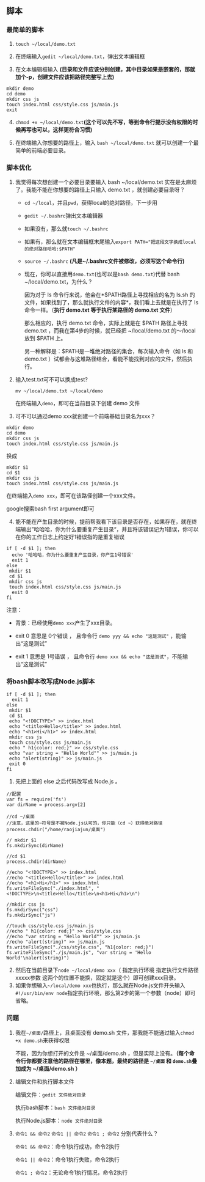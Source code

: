 ## 脚本

### 最简单的脚本

1. `touch ~/local/demo.txt`

2. 在终端输入`gedit ~/local/demo.txt`，弹出文本编辑框

3. 在文本编辑框输入
   **(目录和文件应该分别创建，其中目录如果是嵌套的，那就加个-p，创建文件应该把路径完整写上去)**

```
mkdir demo
cd demo
mkdir css js 
touch index.html css/style.css js/main.js
exit
```

  

4. `chmod +x ~/local/demo.txt`**(这个可以先不写，等到命令行提示没有权限的时候再写也可以，这样更符合习惯)**

5. 在终端输入你想要的路径上，输入 `bash ~/local/demo.txt` 就可以创建一个最简单的前端必要目录。

### 脚本优化

1.  我觉得每次想创建一个必要目录要输入 bash ~/local/demo.txt 实在是太麻烦了。我能不能在你想要的路径上只输入 demo.txt ，就创建必要目录呀？
    -  `cd ~/local`，并且`pwd`，获得local的绝对路径，下一步用

    -  `gedit ~/.bashrc`弹出文本编辑器 

    -  如果没有，那么就`touch ~/.bashrc`

    -  如果有，那么就在文本编辑框末尾输入`export PATH="把这段文字换成local的绝对路径哈哈:$PATH"`

    -  `source ~/.bashrc` **(凡是~/.bashrc文件被修改，必须写这个命令行)**

    -  现在，你可以直接用`demo.txt`(也可以是`bash demo.txt`)代替 bash ~/local/demo.txt，为什么？

       因为对于 ls 命令行来说，他会在*$PATH路径上寻找相应的名为
        ls.sh 的文件，如果找到了，那么就执行文件的内容*，我们看上去就是在执行了 ls 命令一样。（**执行 demo.txt 等于执行某路径的
        demo.txt 文件**）

       那么相应的，执行 demo.txt 命令，实际上就是在 $PATH 路径上寻找 demo.txt ，而我在第4步的时候，就已经把 ~/local/demo.txt 的～/local 放到 $PATH 上。

       另一种解释是：$PATH是一堆绝对路径的集合，每次输入命令（如 ls 和 demo.txt ）试都会与这堆路径结合，看能不能找到对应的文件，然后执行。

2.  输入test.txt可不可以换成test?

      `mv ~/local/demo.txt ~/local/demo`

     在终端输入`demo`，即可在当前目录下创建 demo 文件

3.  可不可以通过demo xxx就创建一个前端基础目录名为xxx？

 ```
mkdir demo
cd demo
mkdir css js 
touch index.html css/style.css js/main.js
 ```

换成

```
mkdir $1 
cd $1
mkdir css js 
touch index.html css/style.css js/main.js
```

  在终端输入`demo xxx`，即可在该路径创建一个xxx文件。

  google搜索bash first argument即可

4. 能不能在产生目录的时候，提前帮我看下该目录是否存在，如果存在，就在终端输出”哈哈哈，你为什么要重复产生目录“，并且将该错误记为1错误，你可以在你的工作日志上约定好1错误指的是重复错误

```
if [ -d $1 ]; then
  echo '哈哈哈，你为什么要重复产生目录，你产生1号错误'
  exit 1
else
 mkdir $1 
 cd $1
 mkdir css js 
 touch index.html css/style.css js/main.js
  exit 0
fi
```

  注意：

- 背景：已经使用`demo xxx`产生了xxx目录。


- exit 0 意思是 0个错误 ， 且命令行 `demo yyy && echo "这是测试"` ，能输出“这是测试”

- exit 1 意思是 1号错误 ， 且命令行  `demo xxx && echo "这是测试"`，不能输出“这是测试”

### 将bash脚本改写成Node.js脚本

```
if [ -d $1 ]; then
  exit 1
else
 mkdir $1
 cd $1
 echo "<!DOCTYPE>" >> index.html
 echo "<title>Hello</title>" >> index.html
 echo "<h1>Hi</h1>" >> index.html
 mkdir css js
 touch css/style.css js/main.js
 echo " h1{color: red;}" >> css/style.css
 echo "var string = "Hello World"" >> js/main.js
 echo "alert(string)" >> js/main.js
 exit 0
fi
```
1. 先把上面的 else 之后代码改写成 Node.js 。

```
//配置
var fs = require('fs') 
var dirName = process.argv[2]

//cd ~/桌面
//注意，这里的~符号是不被Node.js认可的，你只能（cd ~）获得绝对路径
process.chdir("/home/raojiajun/桌面")

// mkdir $1 
fs.mkdirSync(dirName) 

//cd $1
process.chdir(dirName)

//echo "<!DOCTYPE>" >> index.html
//echo "<title>Hello</title>" >> index.html
//echo "<h1>Hi</h1>" >> index.html
fs.writeFileSync("./index.html", "<!DOCTYPE>\n<title>Hello</title>\n<h1>Hi</h1>\n") 

//mkdir css js
fs.mkdirSync("css") 
fs.mkdirSync("js")

//touch css/style.css js/main.js
//echo " h1{color: red;}" >> css/style.css
//echo "var string = "Hello World"" >> js/main.js
//echo "alert(string)" >> js/main.js
fs.writeFileSync("./css/style.css", "h1{color: red;}")
fs.writeFileSync("./js/main.js", "var string = 'Hello World'\nalert(string)")
```
2. 然后在当前目录下`node ~/local/demo xxx`（	指定执行环境   指定执行文件路径  xxxxx参数  这两个的位置不能换，固定就是这个）即可创建xxx目录。
3. 如果你想输入`~/local/demo xxx`也执行，那么就在Node.js文件开头输入`#!/usr/bin/env node`指定执行环境，那么第2步的第一个参数（node）即可省略。





### 问题

1.   我在`~/桌面/`路径上，且桌面没有 demo.sh 文件，那我能不能通过输入`chmod +x demo.sh`来获得权限

      不能，因为你想打开的文件是 ~/桌面/demo.sh ，但是实际上没有。**（每个命令行你都要注意他的路径在哪里，像本题，最终的路径是 `~/桌面` 和 `demo.sh`叠加成为 ~/桌面/demo.sh ）**

2.   编辑文件和执行脚本文件

        编辑文件：`gedit 文件绝对目录` 

        执行bash脚本：`bash 文件绝对目录`

        执行Node.js脚本：`node 文件绝对目录`

3.   `命令1 && 命令2`    `命令1 || 命令2`    `命令1 ; 命令2` 分别代表什么？

        `命令1 && 命令2`：命令1执行成功，命令2执行

        `命令1 || 命令2`：命令1执行失败，命令2执行

        `命令1 ; 命令2`：无论命令1执行情况，命令2执行

